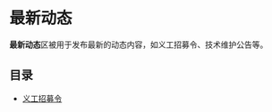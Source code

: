 # 最新动态

**最新动态**区被用于发布最新的动态内容，如义工招募令、技术维护公告等。

## 目录

- [义工招募令](news/volunteer-recruitment-order.md)
